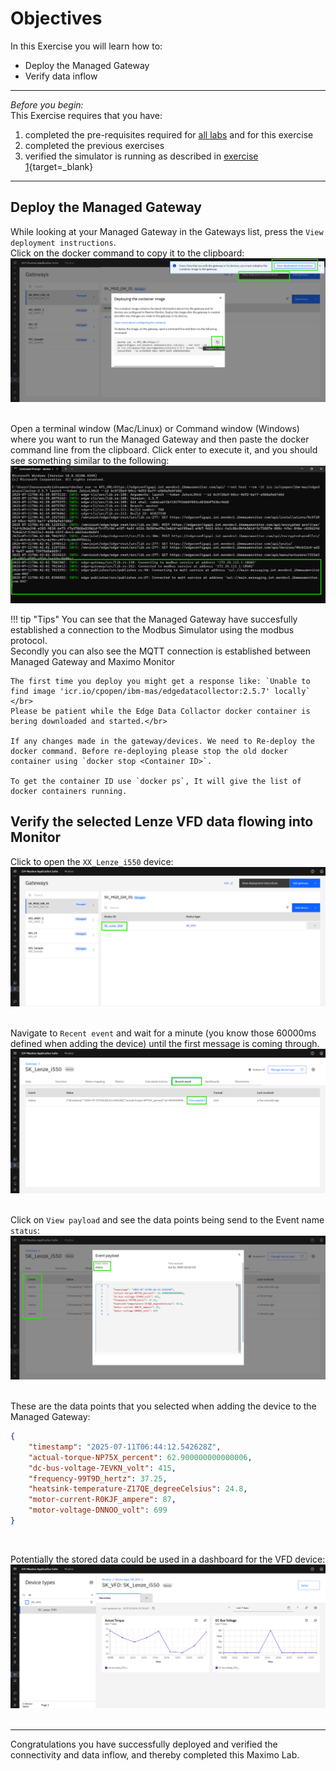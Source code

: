 # Objectives
In this Exercise you will learn how to:

* Deploy the Managed Gateway
* Verify data inflow

---
*Before you begin:*  
This Exercise requires that you have:

1. completed the pre-requisites required for [all labs](prereqs.md) and for this exercise
2. completed the previous exercises
3. verified the simulator is running as described in [exercise 1](setup_simulator.md){target=_blank}

---

## Deploy the Managed Gateway

While looking at your Managed Gateway in the Gateways list, press the `View deployment instructions`. </br>
Click on the docker command to copy it to the clipboard:
![Deployment Guide](img/deploy_verify_01.png)</br></br>

Open a terminal window (Mac/Linux) or Command window (Windows) where you want to run the Managed Gateway and then paste the docker command line from the clipboard. Click enter to execute it, and you should see something similar to the following:
![Start EDC edge](img/deploy_verify_02.png)

!!! tip "Tips"
	You can see that the Managed Gateway have succesfully established a connection to the Modbus Simulator using the modbus protocol.</br>
    Secondly you can also see the MQTT connection is established between Managed Gateway and Maximo Monitor</br>
    
    The first time you deploy you might get a response like: `Unable to find image 'icr.io/cpopen/ibm-mas/edgedatacollector:2.5.7' locally` </br>
	Please be patient while the Edge Data Collactor docker container is bering downloaded and started.</br>

    If any changes made in the gateway/devices. We need to Re-deploy the docker command. Before re-deploying please stop the old docker container using `docker stop <Container ID>`. 

    To get the container ID use `docker ps`, It will give the list of docker containers running.


## Verify the selected Lenze VFD data flowing into Monitor

Click to open the `XX_Lenze_i550` device:
![Open the Lenze device](img/deploy_verify_03.png)</br></br>

Navigate to `Recent event` and wait for a minute (you know those 60000ms defined when adding the device) until the first message is coming through.</br>
![](img/deploy_verify_04.png)</br></br>

Click on `View payload` and see the data points being send to the Event name `status`:</br>
![View device payload in Connect](img/deploy_verify_05.png)</br></br>

These are the data points that you selected when adding the device to the Managed Gateway:

``` json
{
    "timestamp": "2025-07-11T06:44:12.542628Z",
    "actual-torque-NP75X_percent": 62.900000000000006,
    "dc-bus-voltage-7EVKN_volt": 415,
    "frequency-99T9D_hertz": 37.25,
    "heatsink-temperature-Z17QE_degreeCelsius": 24.8,
    "motor-current-R0KJF_ampere": 87,
    "motor-voltage-DNNOO_volt": 699
}
```
</br>

Potentially the stored data could be used in a dashboard for the VFD device:</br>
![View device payload in Connect](img/deploy_verify_06.png)</br></br>

---
Congratulations you have successfully deployed and verified the connectivity and data inflow, and thereby completed this Maximo Lab.
